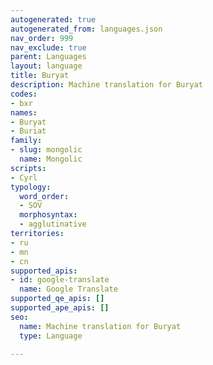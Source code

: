 ```yaml
---
autogenerated: true
autogenerated_from: languages.json
nav_order: 999
nav_exclude: true
parent: Languages
layout: language
title: Buryat
description: Machine translation for Buryat
codes:
- bxr
names:
- Buryat
- Buriat
family:
- slug: mongolic
  name: Mongolic
scripts:
- Cyrl
typology:
  word_order:
  - SOV
  morphosyntax:
  - agglutinative
territories:
- ru
- mn
- cn
supported_apis:
- id: google-translate
  name: Google Translate
supported_qe_apis: []
supported_ape_apis: []
seo:
  name: Machine translation for Buryat
  type: Language

---
```


